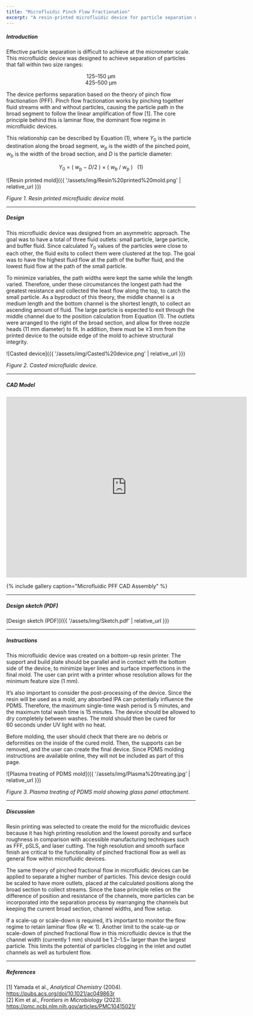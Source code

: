 ```yaml
---
title: "Microfluidic Pinch Flow Fractionation"
excerpt: "A resin-printed microfluidic device for particle separation using pinch flow fractionation (PFF) principles."
---
```


##### Introduction

Effective particle separation is difficult to achieve at the micrometer scale. This microfluidic device was designed to achieve separation of particles that fall within two size ranges:

<p align="center">
125–150&nbsp;µm<br>
425–500&nbsp;µm
</p>

The device performs separation based on the theory of pinch flow fractionation (PFF). Pinch flow fractionation works by pinching together fluid streams with and without particles, causing the particle path in the broad segment to follow the linear amplification of flow [1]. The core principle behind this is laminar flow, the dominant flow regime in microfluidic devices.

This relationship can be described by Equation&nbsp;(1), where <em>Y</em><sub>0</sub> is the particle destination along the broad segment, <em>w</em><sub>p</sub> is the width of the pinched point, <em>w</em><sub>b</sub> is the width of the broad section, and <em>D</em> is the particle diameter:

<p align="center">
<em>Y</em><sub>0</sub> = ( <em>w</em><sub>p</sub> − <em>D</em>/2 ) × ( <em>w</em><sub>b</sub> / <em>w</em><sub>p</sub> ) &nbsp; (1)
</p>

![Resin printed mold]({{ '/assets/img/Resin%20printed%20mold.png' | relative_url }})

*Figure 1. Resin printed microfluidic device mold.*

---

##### Design

This microfluidic device was designed from an asymmetric approach. The goal was to have a total of three fluid outlets: small particle, large particle, and buffer fluid. Since calculated <em>Y</em><sub>0</sub> values of the particles were close to each other, the fluid exits to collect them were clustered at the top. The goal was to have the highest fluid flow at the path of the buffer fluid, and the lowest fluid flow at the path of the small particle.

To minimize variables, the path widths were kept the same while the length varied. Therefore, under these circumstances the longest path had the greatest resistance and collected the least flow along the top, to catch the small particle. As a byproduct of this theory, the middle channel is a medium length and the bottom channel is the shortest length, to collect an ascending amount of fluid. The large particle is expected to exit through the middle channel due to the position calculation from Equation&nbsp;(1). The outlets were arranged to the right of the broad section, and allow for three nozzle heads (11&nbsp;mm diameter) to fit. In addition, there must be ≥3&nbsp;mm from the printed device to the outside edge of the mold to achieve structural integrity.

![Casted device]({{ '/assets/img/Casted%20device.png' | relative_url }})

*Figure 2. Casted microfluidic device.*

---

##### CAD Model

<iframe src="https://vanderbilt643.autodesk360.com/shares/public/SH286ddQT78850c0d8a4e4817c2c9a4c46ed?mode=embed" width="640" height="480" allowfullscreen="true" webkitallowfullscreen="true" mozallowfullscreen="true" frameborder="0"></iframe>

{% include gallery caption="Microfluidic PFF CAD Assembly" %}

---

##### Design sketch (PDF)

[Design sketch (PDF)]({{ '/assets/img/Sketch.pdf' | relative_url }})

---

##### Instructions

This microfluidic device was created on a bottom-up resin printer. The support and build plate should be parallel and in contact with the bottom side of the device, to minimize layer lines and surface imperfections in the final mold. The user can print with a printer whose resolution allows for the minimum feature size (1&nbsp;mm).

It’s also important to consider the post-processing of the device. Since the resin will be used as a mold, any absorbed IPA can potentially influence the PDMS. Therefore, the maximum single-time wash period is 5&nbsp;minutes, and the maximum total wash time is 15&nbsp;minutes. The device should be allowed to dry completely between washes. The mold should then be cured for 60&nbsp;seconds under UV light with no heat.

Before molding, the user should check that there are no debris or deformities on the inside of the cured mold. Then, the supports can be removed, and the user can create the final device. Since PDMS molding instructions are available online, they will not be included as part of this page.

![Plasma treating of PDMS mold]({{ '/assets/img/Plasma%20treating.jpg' | relative_url }})

*Figure 3. Plasma treating of PDMS mold showing glass panel attachment.*

---

##### Discussion

Resin printing was selected to create the mold for the microfluidic devices because it has high printing resolution and the lowest porosity and surface roughness in comparison with accessible manufacturing techniques such as FFF, pSLS, and laser cutting. The high resolution and smooth surface finish are critical to the functionality of pinched fractional flow as well as general flow within microfluidic devices.

The same theory of pinched fractional flow in microfluidic devices can be applied to separate a higher number of particles. This device design could be scaled to have more outlets, placed at the calculated positions along the broad section to collect streams. Since the base principle relies on the difference of position and resistance of the channels, more particles can be incorporated into the separation process by rearranging the channels but keeping the current broad section, channel widths, and flow setup.

If a scale-up or scale-down is required, it’s important to monitor the flow regime to retain laminar flow (<em>Re</em> ≪ 1). Another limit to the scale-up or scale-down of pinched fractional flow in this microfluidic device is that the channel width (currently 1&nbsp;mm) should be 1.2–1.5× larger than the largest particle. This limits the potential of particles clogging in the inlet and outlet channels as well as turbulent flow.

---

##### References

[1] Yamada et&nbsp;al., *Analytical Chemistry* (2004). <https://pubs.acs.org/doi/10.1021/ac049863r>  
[2] Kim et&nbsp;al., *Frontiers in Microbiology* (2023). <https://pmc.ncbi.nlm.nih.gov/articles/PMC10415021/>
